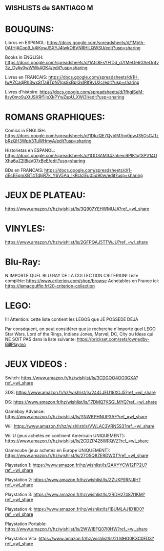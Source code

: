 ## WISHLISTS de SANTIAGO M


# BOUQUINS:

Libros en ESPANOL:
https://docs.google.com/spreadsheets/d/1Mbth-0AfHjACop9_k4jKywJSXYJ4IwkO8VNRHlLQWSU/edit?usp=sharing

Books in ENGLISH:
https://docs.google.com/spreadsheets/d/1Afs8EsYFtDd_d7tMeOe6GAeOqfv3z_DyAy0wWWk4OK4/edit?usp=sharing

Livres en FRANCAIS:
https://docs.google.com/spreadsheets/d/1H-IwAZCadjRh3wxStTa9TpN7lps8xBplGxIRIf9vU2c/edit?usp=sharing

Livres d'histoire:
https://docs.google.com/spreadsheets/d/1fhgiSeM-lIsy0mo9uXtJSXRf1iipXkPYwZspU_XWi3I/edit?usp=sharing

# ROMANS GRAPHIQUES:

Comics in ENGLISH:
https://docs.google.com/spreadsheets/d/1DkzQE7QyblM7pv0pwJ35OsGJ1zbRzQH3Wpb3TuWHmyA/edit?usp=sharing

Historietas en ESPANOL:
https://docs.google.com/spreadsheets/d/1OD3AM34zahemRPlK1qfSPV14OXha6uZ2lBiaV07xBeE/edit?usp=sharing

BDs en FRANCAIS:
https://docs.google.com/spreadsheets/d/1-dEcEEgmXBT4TdIjiR7k_Y6V5Aq_IkRclclEu05d90w/edit?usp=sharing

# JEUX DE PLATEAU:

https://www.amazon.fr/hz/wishlist/ls/3Q907YEHWMUJA?ref_=wl_share

# VINYLES:

https://www.amazon.fr/hz/wishlist/ls/2GFPQAJ5TTWJU?ref_=wl_share

# Blu-Ray:

N'IMPORTE QUEL BLU RAY DE LA COLLECTION CRITERION!
Liste complète:
https://www.criterion.com/shop/browse
Achetables en France ici:
https://lemacguffin.fr/20-criterion-collection

# LEGO:

!!! Attention: cette liste contient les LEGOS que JE POSSEDE DEJA

Par conséquent, on peut considérer que je recherche n'importe quel LEGO Star Wars, Lord of the Rings, Indiana Jones, Marvel, DC, City ou Ideas qui NE SOIT PAS dans la liste suivante:
https://brickset.com/sets/ownedby-BillPlaymo

# JEUX VIDEOS :

Switch:
https://www.amazon.fr/hz/wishlist/ls/3CDGOO4OO3GXA?ref_=wl_share

3DS:
https://www.amazon.fr/hz/wishlist/ls/244LJEU18XOJ5?ref_=wl_share

DS:
https://www.amazon.fr/hz/wishlist/ls/17DMQ7KSGLMYQ?ref_=wl_share

Gameboy Advance:
https://www.amazon.fr/hz/wishlist/ls/YNWKPHNUP3AF?ref_=wl_share

Wii:
https://www.amazon.fr/hz/wishlist/ls/VWLAC3VRN5S3?ref_=wl_share

Wii U (jeux achetés en continent Américain UNIQUEMENT):
https://www.amazon.fr/hz/wishlist/ls/2CDZP428WRQVZ?ref_=wl_share

Gamecube (jeux achetés en Europe UNIQUEMENT):
https://www.amazon.fr/hz/wishlist/ls/27O5Q8ZERDW0T?ref_=wl_share

Playstation 1:
https://www.amazon.fr/hz/wishlist/ls/2AXYYCW12FP2U?ref_=wl_share

Playstation 2:
https://www.amazon.fr/hz/wishlist/ls/ZZUKP9RNJIH?ref_=wl_share

Playstation 3:
https://www.amazon.fr/hz/wishlist/ls/2RDH27487I1KM?ref_=wl_share

Playstation 4:
https://www.amazon.fr/hz/wishlist/ls/1BUMLAJ1D1ID0?ref_=wl_share

Playstation Portable:
https://www.amazon.fr/hz/wishlist/ls/2WWIEFQ07I0HW?ref_=wl_share

Playstation Vita:
https://www.amazon.fr/hz/wishlist/ls/2LMHG0KXC0ED3?ref_=wl_share







